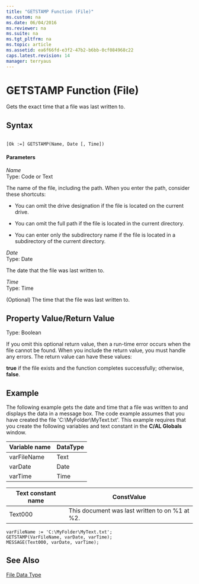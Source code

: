 ```yaml
---
title: "GETSTAMP Function (File)"
ms.custom: na
ms.date: 06/04/2016
ms.reviewer: na
ms.suite: na
ms.tgt_pltfrm: na
ms.topic: article
ms.assetid: ea6f66fd-e3f2-47b2-b6bb-0cf084968c22
caps.latest.revision: 14
manager: terryaus
---
```

# GETSTAMP Function (File)
Gets the exact time that a file was last written to.  
  
## Syntax  
  
```  
  
[Ok :=] GETSTAMP(Name, Date [, Time])  
```  
  
#### Parameters  
 *Name*  
 Type: Code or Text  
  
 The name of the file, including the path. When you enter the path, consider these shortcuts:  
  
-   You can omit the drive designation if the file is located on the current drive.  
  
-   You can omit the full path if the file is located in the current directory.  
  
-   You can enter only the subdirectory name if the file is located in a subdirectory of the current directory.  
  
 *Date*  
 Type: Date  
  
 The date that the file was last written to.  
  
 *Time*  
 Type: Time  
  
 \(Optional\) The time that the file was last written to.  
  
## Property Value\/Return Value  
 Type: Boolean  
  
 If you omit this optional return value, then a run\-time error occurs when the file cannot be found. When you include the return value, you must handle any errors. The return value can have these values:  
  
 **true** if the file exists and the function completes successfully; otherwise, **false**.  
  
## Example  
 The following example gets the date and time that a file was written to and displays the data in a message box. The code example assumes that you have created the file 'C:\\MyFolder\\MyText.txt'. This example requires that you create the following variables and text constant in the **C\/AL Globals** window.  
  
|Variable name|DataType|  
|-------------------|--------------|  
|varFileName|Text|  
|varDate|Date|  
|varTime|Time|  
  
|Text constant name|ConstValue|  
|------------------------|----------------|  
|Text000|This document was last written to on %1 at %2.|  
  
```  
varFileName := 'C:\MyFolder\MyText.txt';  
GETSTAMP(VarFileName, varDate, varTime);  
MESSAGE(Text000, varDate, varTime);  
```  
  
## See Also  
 [File Data Type](../dynamics-nav/File-Data-Type.md)